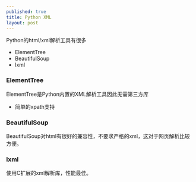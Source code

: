 ```yaml
---
published: true
title: Python XML
layout: post
---
```


Python的html/xml解析工具有很多

* ElementTree
* BeautifulSoup
* lxml

### ElementTree

ElementTree是Python内置的XML解析工具因此无需第三方库

* 简单的xpath支持

### BeautifulSoup

BeautifulSoup对html有很好的兼容性，不要求严格的xml，这对于网页解析比较方便。

### lxml

使用C扩展的xml解析库，性能最佳。